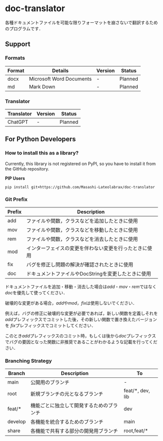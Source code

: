 # doc-translator

各種ドキュメントファイルを可能な限りフォーマットを崩さないで翻訳するためのプログラムです．

## Support

### Formats

| Format | Details                  | Version | Status  |
|--------|--------------------------|---------|---------|
| docx   | Microsoft Word Documents | -       | Planned |
| md     | Mark Down                | -       | Planned |

### Translator

| Translator | Version | Status  |
|------------|---------|---------|
| ChatGPT    | -       | Planned |

## For Python Developers

### How to install this as a library?

Currently, this library is not registered on PyPI, so you have to install it from the GitHub repository.

**PIP Users**

```commandline
pip install git+https://github.com/Masashi-Lateolabrax/doc-translator
```

### Git Prefix

| Prefix | Description                    |
|--------|--------------------------------|
| add    | ファイルや関数，クラスなどを追加したときに使用        |
| mov    | ファイルや関数，クラスなどを移動したときに使用        |
| rem    | ファイルや関数，クラスなどを消去したときに使用        |
| mod    | インターフェイスの変更を伴わない変更を行ったときに使用    |
| fix    | バグを修正し問題の解決が確認されたときに使用         |
| doc    | ドキュメントファイルやDocStringを変更したときに使用 |

ドキュメントファイルを追加・移動・消去した場合は*add*・*mov*・*rem*ではなく*doc*を優先して使ってください．

破壊的な変更がある場合，*add*や*mod*，*fix*は使用しないでください．

例えば，バグの修正に破壊的な変更が必要であれば，新しい関数を定義しそれを*add*プレフィックスでコミットした後，その新しい関数で置き換えたバージョンを
*fix*プレフィックスでコミットしてください．

このとき*add*プレフィックスのコミット時，もしくは後から*doc*プレフィックスでバグの要因となった関数に非推奨であることがわかるような記載を行ってください．

### Branching Strategy

| Branch  | Description          | To               |
|---------|----------------------|------------------|
| main    | 公開用のブランチ             | -                |
| root    | 新規ブランチの元となるブランチ      | feat/*, dev, lib |
| feat/*  | 機能ごとに独立して開発するためのブランチ | dev              |
| develop | 各機能を統合するためのブランチ      | main             |
| share   | 各機能で共有する部分の開発用ブランチ   | root,feat/*      |